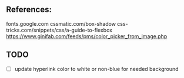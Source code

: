 
## References:
fonts.google.com 
cssmatic.com/box-shadow 
css-tricks.com/snippets/css/a-guide-to-flexbox 
https://www.ginifab.com/feeds/pms/color_picker_from_image.php 

## TODO
-[ ] update hyperlink color to white or non-blue for needed background